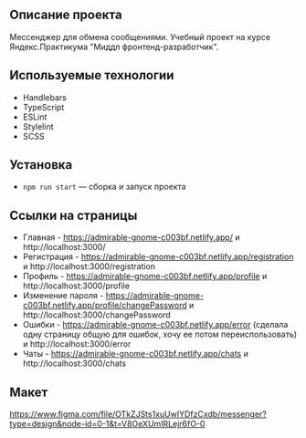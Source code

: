 ## Описание проекта
Мессенджер для обмена сообщениями. Учебный проект на курсе Яндекс.Практикума "Миддл фронтенд-разработчик".
## Используемые технологии
- Handlebars
- TypeScript
- ESLint
- Stylelint
- SCSS

## Установка

- `npm run start` — сборка и запуск проекта

## Ссылки на страницы

- Главная - https://admirable-gnome-c003bf.netlify.app/ и http://localhost:3000/
- Регистрация - https://admirable-gnome-c003bf.netlify.app/registration и http://localhost:3000/registration
- Профиль - https://admirable-gnome-c003bf.netlify.app/profile и http://localhost:3000/profile
- Изменение пароля - https://admirable-gnome-c003bf.netlify.app/profile/changePassword и http://localhost:3000/changePassword
- Ошибки - https://admirable-gnome-c003bf.netlify.app/error (сделала одну страницу общую для ошибок, хочу ее потом переиспользовать) и http://localhost:3000/error
- Чаты - https://admirable-gnome-c003bf.netlify.app/chats и http://localhost:3000/chats

## Макет

https://www.figma.com/file/OTkZJSts1xuUwIYDfzCxdb/messenger?type=design&node-id=0-1&t=V8OeXUmIRLejr6fO-0
